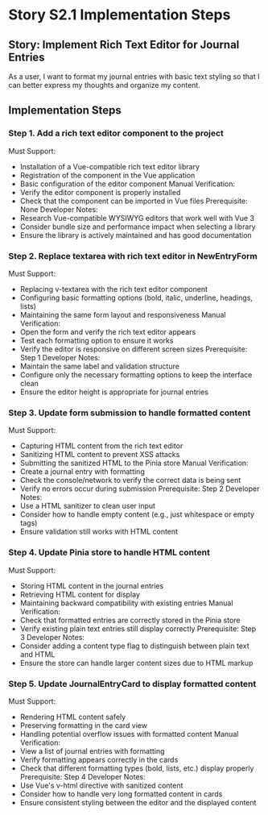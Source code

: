 # Story S2.1 Implementation Steps

## Story: Implement Rich Text Editor for Journal Entries
As a user, I want to format my journal entries with basic text styling so that I can better express my thoughts and organize my content.

## Implementation Steps

### Step 1. Add a rich text editor component to the project
Must Support:
- Installation of a Vue-compatible rich text editor library
- Registration of the component in the Vue application
- Basic configuration of the editor component
Manual Verification:
- Verify the editor component is properly installed
- Check that the component can be imported in Vue files
Prerequisite: None
Developer Notes:
- Research Vue-compatible WYSIWYG editors that work well with Vue 3
- Consider bundle size and performance impact when selecting a library
- Ensure the library is actively maintained and has good documentation

### Step 2. Replace textarea with rich text editor in NewEntryForm
Must Support:
- Replacing v-textarea with the rich text editor component
- Configuring basic formatting options (bold, italic, underline, headings, lists)
- Maintaining the same form layout and responsiveness
Manual Verification:
- Open the form and verify the rich text editor appears
- Test each formatting option to ensure it works
- Verify the editor is responsive on different screen sizes
Prerequisite: Step 1
Developer Notes:
- Maintain the same label and validation structure
- Configure only the necessary formatting options to keep the interface clean
- Ensure the editor height is appropriate for journal entries

### Step 3. Update form submission to handle formatted content
Must Support:
- Capturing HTML content from the rich text editor
- Sanitizing HTML content to prevent XSS attacks
- Submitting the sanitized HTML to the Pinia store
Manual Verification:
- Create a journal entry with formatting
- Check the console/network to verify the correct data is being sent
- Verify no errors occur during submission
Prerequisite: Step 2
Developer Notes:
- Use a HTML sanitizer to clean user input
- Consider how to handle empty content (e.g., just whitespace or empty tags)
- Ensure validation still works with HTML content

### Step 4. Update Pinia store to handle HTML content
Must Support:
- Storing HTML content in the journal entries
- Retrieving HTML content for display
- Maintaining backward compatibility with existing entries
Manual Verification:
- Check that formatted entries are correctly stored in the Pinia store
- Verify existing plain text entries still display correctly
Prerequisite: Step 3
Developer Notes:
- Consider adding a content type flag to distinguish between plain text and HTML
- Ensure the store can handle larger content sizes due to HTML markup

### Step 5. Update JournalEntryCard to display formatted content
Must Support:
- Rendering HTML content safely
- Preserving formatting in the card view
- Handling potential overflow issues with formatted content
Manual Verification:
- View a list of journal entries with formatting
- Verify formatting appears correctly in the cards
- Check that different formatting types (bold, lists, etc.) display properly
Prerequisite: Step 4
Developer Notes:
- Use Vue's v-html directive with sanitized content
- Consider how to handle very long formatted content in cards
- Ensure consistent styling between the editor and the displayed content
